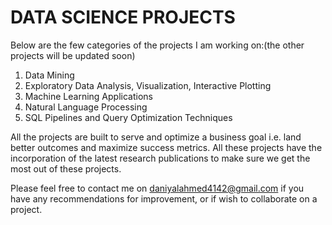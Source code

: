 # DATA SCIENCE PROJECTS

Below are the few categories of the projects I am working on:(the other projects will be updated soon)

1. Data Mining
2. Exploratory Data Analysis, Visualization, Interactive Plotting
3. Machine Learning Applications
4. Natural Language Processing
5. SQL Pipelines and Query Optimization Techniques

All the projects are built to serve and optimize a business goal i.e. land better outcomes and maximize success metrics. All these projects have the incorporation of the latest research publications to make sure we get the most out of these projects.

Please feel free to contact me on daniyalahmed4142@gmail.com if you have any recommendations for improvement, or if wish to collaborate on a project. 
